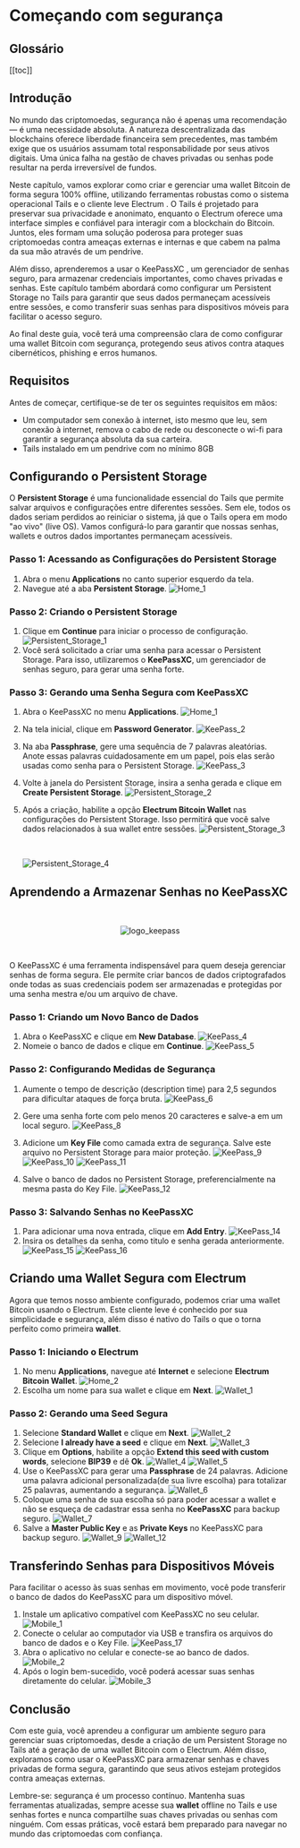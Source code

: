 # Começando com segurança

## Glossário

[[toc]]

## Introdução

No mundo das criptomoedas, segurança não é apenas uma recomendação — é uma
necessidade absoluta. A natureza descentralizada das blockchains oferece
liberdade financeira sem precedentes, mas também exige que os usuários assumam
total responsabilidade por seus ativos digitais. Uma única falha na gestão de
chaves privadas ou senhas pode resultar na perda irreversível de fundos.

Neste capítulo, vamos explorar como criar e gerenciar uma wallet Bitcoin de
forma segura 100% offline, utilizando ferramentas robustas como o sistema
operacional Tails e o cliente leve Electrum . O Tails é projetado para preservar
sua privacidade e anonimato, enquanto o Electrum oferece uma interface simples e
confiável para interagir com a blockchain do Bitcoin. Juntos, eles formam uma
solução poderosa para proteger suas criptomoedas contra ameaças externas e
internas e que cabem na palma da sua mão através de um pendrive.

Além disso, aprenderemos a usar o KeePassXC , um gerenciador de senhas seguro,
para armazenar credenciais importantes, como chaves privadas e senhas. Este
capítulo também abordará como configurar um Persistent Storage no Tails para
garantir que seus dados permaneçam acessíveis entre sessões, e como transferir
suas senhas para dispositivos móveis para facilitar o acesso seguro.

Ao final deste guia, você terá uma compreensão clara de como configurar uma
wallet Bitcoin com segurança, protegendo seus ativos contra ataques
cibernéticos, phishing e erros humanos.

## Requisitos

Antes de começar, certifique-se de ter os seguintes requisitos em mãos:

- Um computador sem conexão à internet, isto mesmo que leu, sem conexão à
  internet, remova o cabo de rede ou desconecte o wi-fi para garantir a
  segurança absoluta da sua carteira.
- Tails instalado em um pendrive com no mínimo 8GB

## Configurando o Persistent Storage

O **Persistent Storage** é uma funcionalidade essencial do Tails que permite
salvar arquivos e configurações entre diferentes sessões. Sem ele, todos os
dados seriam perdidos ao reiniciar o sistema, já que o Tails opera em modo "ao
vivo" (live OS). Vamos configurá-lo para garantir que nossas senhas, wallets e
outros dados importantes permaneçam acessíveis.

### Passo 1: Acessando as Configurações do Persistent Storage

1. Abra o menu **Applications** no canto superior esquerdo da tela.
2. Navegue até a aba **Persistent Storage**.
   ![Home_1](https://raw.githubusercontent.com/Do-nada-ao-tudo/RepoStaticFile/refs/heads/main/defi-for-beginners/foundations/getting-started/Home_1.png)

### Passo 2: Criando o Persistent Storage

1. Clique em **Continue** para iniciar o processo de configuração.
   ![Persistent_Storage_1](https://raw.githubusercontent.com/Do-nada-ao-tudo/RepoStaticFile/refs/heads/main/defi-for-beginners/foundations/getting-started/PersistentStorage_1.png)
2. Você será solicitado a criar uma senha para acessar o Persistent Storage.
   Para isso, utilizaremos o **KeePassXC**, um gerenciador de senhas seguro,
   para gerar uma senha forte.

### Passo 3: Gerando uma Senha Segura com KeePassXC

1. Abra o KeePassXC no menu **Applications**.
   ![Home_1](https://raw.githubusercontent.com/Do-nada-ao-tudo/RepoStaticFile/refs/heads/main/defi-for-beginners/foundations/getting-started/Home_1.png)
2. Na tela inicial, clique em **Password Generator**.
   ![KeePass_2](https://raw.githubusercontent.com/Do-nada-ao-tudo/RepoStaticFile/refs/heads/main/defi-for-beginners/foundations/getting-started/KeePass_2.png)
3. Na aba **Passphrase**, gere uma sequência de 7 palavras aleatórias. Anote
   essas palavras cuidadosamente em um papel, pois elas serão usadas como senha
   para o Persistent Storage.
   ![KeePass_3](https://raw.githubusercontent.com/Do-nada-ao-tudo/RepoStaticFile/refs/heads/main/defi-for-beginners/foundations/getting-started/KeePass_3.png)

4. Volte à janela do Persistent Storage, insira a senha gerada e clique em
   **Create Persistent Storage**.
   ![Persistent_Storage_2](https://raw.githubusercontent.com/Do-nada-ao-tudo/RepoStaticFile/refs/heads/main/defi-for-beginners/foundations/getting-started/PersistentStorage_2.png)

5. Após a criação, habilite a opção **Electrum Bitcoin Wallet** nas
   configurações do Persistent Storage. Isso permitirá que você salve dados
   relacionados à sua wallet entre sessões.
   ![Persistent_Storage_3](https://raw.githubusercontent.com/Do-nada-ao-tudo/RepoStaticFile/refs/heads/main/defi-for-beginners/foundations/getting-started/PersistentStorage_3.png)

    <br />

   ![Persistent_Storage_4](https://raw.githubusercontent.com/Do-nada-ao-tudo/RepoStaticFile/refs/heads/main/defi-for-beginners/foundations/getting-started/PersistentStorage_4.png)

## Aprendendo a Armazenar Senhas no KeePassXC

<br />

<p align="center">
    <img src="https://raw.githubusercontent.com/Do-nada-ao-tudo/RepoStaticFile/refs/heads/main/logo.png" alt="logo_keepass">
</p>

<br />

O KeePassXC é uma ferramenta indispensável para quem deseja gerenciar senhas de
forma segura. Ele permite criar bancos de dados criptografados onde todas as
suas credenciais podem ser armazenadas e protegidas por uma senha mestra e/ou um
arquivo de chave.

### Passo 1: Criando um Novo Banco de Dados

1. Abra o KeePassXC e clique em **New Database**.
   ![KeePass_4](https://raw.githubusercontent.com/Do-nada-ao-tudo/RepoStaticFile/refs/heads/main/defi-for-beginners/foundations/getting-started/KeePass_4.png)
2. Nomeie o banco de dados e clique em **Continue**.
   ![KeePass_5](https://raw.githubusercontent.com/Do-nada-ao-tudo/RepoStaticFile/refs/heads/main/defi-for-beginners/foundations/getting-started/KeePass_5.png)

### Passo 2: Configurando Medidas de Segurança

1. Aumente o tempo de descrição (description time) para 2,5 segundos para
   dificultar ataques de força bruta.
   ![KeePass_6](https://raw.githubusercontent.com/Do-nada-ao-tudo/RepoStaticFile/refs/heads/main/defi-for-beginners/foundations/getting-started/KeePass_6.png)
2. Gere uma senha forte com pelo menos 20 caracteres e salve-a em um local
   seguro.
   ![KeePass_8](https://raw.githubusercontent.com/Do-nada-ao-tudo/RepoStaticFile/refs/heads/main/defi-for-beginners/foundations/getting-started/KeePass_8.png)
3. Adicione um **Key File** como camada extra de segurança. Salve este arquivo
   no Persistent Storage para maior proteção.
   ![KeePass_9](https://raw.githubusercontent.com/Do-nada-ao-tudo/RepoStaticFile/refs/heads/main/defi-for-beginners/foundations/getting-started/KeePass_9.png)
   ![KeePass_10](https://raw.githubusercontent.com/Do-nada-ao-tudo/RepoStaticFile/refs/heads/main/defi-for-beginners/foundations/getting-started/KeePass_10.png)
   ![KeePass_11](https://raw.githubusercontent.com/Do-nada-ao-tudo/RepoStaticFile/refs/heads/main/defi-for-beginners/foundations/getting-started/KeePass_11.png)

4. Salve o banco de dados no Persistent Storage, preferencialmente na mesma
   pasta do Key File.
   ![KeePass_12](https://raw.githubusercontent.com/Do-nada-ao-tudo/RepoStaticFile/refs/heads/main/defi-for-beginners/foundations/getting-started/KeePass_12.png)

### Passo 3: Salvando Senhas no KeePassXC

1. Para adicionar uma nova entrada, clique em **Add Entry**.
   ![KeePass_14](https://raw.githubusercontent.com/Do-nada-ao-tudo/RepoStaticFile/refs/heads/main/defi-for-beginners/foundations/getting-started/KeePass_14.png)
2. Insira os detalhes da senha, como titulo e senha gerada anteriormente.
   ![KeePass_15](https://raw.githubusercontent.com/Do-nada-ao-tudo/RepoStaticFile/refs/heads/main/defi-for-beginners/foundations/getting-started/KeePass_15.png)
   ![KeePass_16](https://raw.githubusercontent.com/Do-nada-ao-tudo/RepoStaticFile/refs/heads/main/defi-for-beginners/foundations/getting-started/KeePass_16.png)

## Criando uma Wallet Segura com Electrum

Agora que temos nosso ambiente configurado, podemos criar uma wallet Bitcoin
usando o Electrum. Este cliente leve é conhecido por sua simplicidade e
segurança, além disso é nativo do Tails o que o torna perfeito como primeira
**wallet**.

### Passo 1: Iniciando o Electrum

1. No menu **Applications**, navegue até **Internet** e selecione **Electrum
   Bitcoin Wallet**.
   ![Home_2](https://raw.githubusercontent.com/Do-nada-ao-tudo/RepoStaticFile/refs/heads/main/defi-for-beginners/foundations/getting-started/Home_2.png)
2. Escolha um nome para sua wallet e clique em **Next**.
   ![Wallet_1](https://raw.githubusercontent.com/Do-nada-ao-tudo/RepoStaticFile/refs/heads/main/defi-for-beginners/foundations/getting-started/Wallet_1.png)

### Passo 2: Gerando uma Seed Segura

1. Selecione **Standard Wallet** e clique em **Next**.
   ![Wallet_2](https://raw.githubusercontent.com/Do-nada-ao-tudo/RepoStaticFile/refs/heads/main/defi-for-beginners/foundations/getting-started/Wallet_2.png)
2. Selecione **I already have a seed** e clique em **Next**.
   ![Wallet_3](https://raw.githubusercontent.com/Do-nada-ao-tudo/RepoStaticFile/refs/heads/main/defi-for-beginners/foundations/getting-started/Wallet_3.png)
3. Clique em **Options**, habilite a opção **Extend this seed with custom
   words**, selecione **BIP39** e dê **Ok**.
   ![Wallet_4](https://raw.githubusercontent.com/Do-nada-ao-tudo/RepoStaticFile/refs/heads/main/defi-for-beginners/foundations/getting-started/Wallet_4.png)
   ![Wallet_5](https://raw.githubusercontent.com/Do-nada-ao-tudo/RepoStaticFile/refs/heads/main/defi-for-beginners/foundations/getting-started/Wallet_5.png)
4. Use o KeePassXC para gerar uma **Passphrase** de 24 palavras. Adicione uma
   palavra adicional personalizada(de sua livre escolha) para totalizar 25
   palavras, aumentando a segurança.
   ![Wallet_6](https://raw.githubusercontent.com/Do-nada-ao-tudo/RepoStaticFile/refs/heads/main/defi-for-beginners/foundations/getting-started/Wallet_6.png)
5. Coloque uma senha de sua escolha só para poder acessar a wallet e não se
   esqueça de cadastrar essa senha no **KeePassXC** para backup seguro.
   ![Wallet_7](https://raw.githubusercontent.com/Do-nada-ao-tudo/RepoStaticFile/refs/heads/main/defi-for-beginners/foundations/getting-started/Wallet_7.png)
6. Salve a **Master Public Key** e as **Private Keys** no KeePassXC para backup
   seguro.
   ![Wallet_9](https://raw.githubusercontent.com/Do-nada-ao-tudo/RepoStaticFile/refs/heads/main/defi-for-beginners/foundations/getting-started/Wallet_9.png)
   ![Wallet_12](https://raw.githubusercontent.com/Do-nada-ao-tudo/RepoStaticFile/refs/heads/main/defi-for-beginners/foundations/getting-started/Wallet_12.png)

## Transferindo Senhas para Dispositivos Móveis

Para facilitar o acesso às suas senhas em movimento, você pode transferir o
banco de dados do KeePassXC para um dispositivo móvel.

1. Instale um aplicativo compatível com KeePassXC no seu celular.
   ![Mobile_1](https://raw.githubusercontent.com/Do-nada-ao-tudo/RepoStaticFile/refs/heads/main/defi-for-beginners/foundations/getting-started/Mobile_1.png)
2. Conecte o celular ao computador via USB e transfira os arquivos do banco de
   dados e o Key File.
   ![KeePass_17](https://raw.githubusercontent.com/Do-nada-ao-tudo/RepoStaticFile/refs/heads/main/defi-for-beginners/foundations/getting-started/KeePass_17.png)
3. Abra o aplicativo no celular e conecte-se ao banco de dados.
   ![Mobile_2](https://raw.githubusercontent.com/Do-nada-ao-tudo/RepoStaticFile/refs/heads/main/defi-for-beginners/foundations/getting-started/Mobile_2.png)
4. Após o login bem-sucedido, você poderá acessar suas senhas diretamente do
   celular.
   ![Mobile_3](https://raw.githubusercontent.com/Do-nada-ao-tudo/RepoStaticFile/refs/heads/main/defi-for-beginners/foundations/getting-started/Mobile_3.png)

## Conclusão

Com este guia, você aprendeu a configurar um ambiente seguro para gerenciar suas
criptomoedas, desde a criação de um Persistent Storage no Tails até a geração de
uma wallet Bitcoin com o Electrum. Além disso, exploramos como usar o KeePassXC
para armazenar senhas e chaves privadas de forma segura, garantindo que seus
ativos estejam protegidos contra ameaças externas.

Lembre-se: segurança é um processo contínuo. Mantenha suas ferramentas
atualizadas, sempre acesse sua **wallet** offline no Tails e use senhas fortes e
nunca compartilhe suas chaves privadas ou senhas com ninguém. Com essas
práticas, você estará bem preparado para navegar no mundo das criptomoedas com
confiança.
